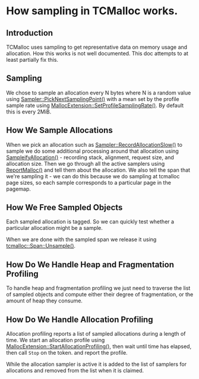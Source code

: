 # How sampling in TCMalloc works.

## Introduction

TCMalloc uses sampling to get representative data on memory usage and
allocation. How this works is not well documented. This doc attempts to at least
partially fix this.

## Sampling

We chose to sample an allocation every N bytes where N is a random value using
[Sampler::PickNextSamplingPoint()](https://github.com/google/tcmalloc/blob/master/tcmalloc/sampler.cc)
with a mean set by the profile sample rate using
[MallocExtension::SetProfileSamplingRate()](https://github.com/google/tcmalloc/blob/master/tcmalloc/malloc_extension.h).
By default this is every 2MiB.

## How We Sample Allocations

When we pick an allocation such as
[Sampler::RecordAllocationSlow()](https://github.com/google/tcmalloc/blob/master/tcmalloc/sampler.cc)
to sample we do some additional processing around that allocation using
[SampleifyAllocation()](https://github.com/google/tcmalloc/blob/master/tcmalloc/tcmalloc.cc) -
recording stack, alignment, request size, and allocation size. Then we go
through all the active samplers using
[ReportMalloc()](https://github.com/google/tcmalloc/blob/master/tcmalloc/tcmalloc.cc)
and tell them about the allocation. We also tell the span that we're sampling
it - we can do this because we do sampling at tcmalloc page sizes, so each
sample corresponds to a particular page in the pagemap.

## How We Free Sampled Objects

Each sampled allocation is tagged. So we can quickly test whether a particular
allocation might be a sample.

When we are done with the sampled span we release it using
[tcmalloc::Span::Unsample()](https://github.com/google/tcmalloc/blob/master/tcmalloc/span.cc).

## How Do We Handle Heap and Fragmentation Profiling

To handle heap and fragmentation profiling we just need to traverse the list of
sampled objects and compute either their degree of fragmentation, or the amount
of heap they consume.

## How Do We Handle Allocation Profiling

Allocation profiling reports a list of sampled allocations during a length of
time. We start an allocation profile using
[MallocExtension::StartAllocationProfiling()](https://github.com/google/tcmalloc/blob/master/tcmalloc/malloc_extension.h),
then wait until time has elapsed, then call `Stop` on the token. and report the
profile.

While the allocation sampler is active it is added to the list of samplers for
allocations and removed from the list when it is claimed.
